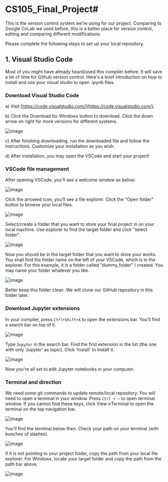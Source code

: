 # CS105_Final_Project#

This is the version control system we're using for our project. Comparing to Google CoLab we used before, this is a better place for version control, editing and comparing different modifications.

Please complete the following steps to set up your local repository.

## 1. Visual Studio Code ##

Most of you might have already heard/used this compiler before. It will save a lot of time for Github version control. Here's a brief introduction on how to install and use your visual studio to open .ipynb files.

### **Download Visual Studio Code** ###

a) Visit [https://code.visualstudio.com/](https://code.visualstudio.com/).

b) Click the Download for Windows button to download. Click the down arrow on right for more versions for different systems.

![image](vsc_dld.png)

c) After finishing downloading, run the downloaded file and follow the instructions. Customize your installation as you wish.

d) After installation, you may open the VSCode and start your project!

### **VSCode file management** ###

After opening VSCode, you'll see a welcome window as below:

![image](vsc_welcome.png)

Click the arrowed icon, you'll see a file explorer. Click the "Open folder" button to browse your local files.

![image](vsc_explorer.png)

Select/create a folder that you want to store your final project in on your local machine. Use explorer to find the target folder and click "select folder".

![image](vsc_select.png)

Now you should be in the target folder that you want to store your works. You shall find the folder name on the left of your VSCode, which is in the explorer. For this example, it is a folder called "dummy_folder" I created. You may name your folder whatever you like.

![image](vsc_dummy.png)

Better keep this folder clean. We will clone our GitHub repository in this folder later.

### **Download Jupyter extensions** ###

In your compiler, press `Ctrl+Shift+X` to open the extensions bar. You'll find a search bar on top of it.

![image](vsc_searchbar.png)

Type `Jupyter` in the search bar. Find the first extension in the list (the one with only 'Jupyter' as topic). Click 'Install' to install it.

![image](vsc_jptr.png)

Now you're all set to edit Jupyter notebooks in your computer.

### **Terminal and direction** ###

We need some git commands to update remote/local repository. You will need to open a terminal in your window. Press `Ctrl + ~` to open terminal window. If you cannot find these keys, click View->Terminal to open the terminal on the top navigation bar.

![image](vsc_terminal.png)

You'll find the terminal below then. Check your path on your terminal (with bunches of slashes).

![image](vsc_termwindow.png)

If it is not pointing to your project folder, copy the path from your local file explorer. For Windows, locate your target folder and copy the path from the path bar above.

![image](vsc_local.png)
